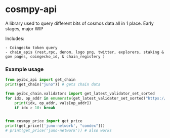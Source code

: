 # cosmpy-api
A library used to query different bits of cosmos data all in 1 place.
Early stages, major WIP

Includes:
```
- Coingecko token query
- chain_apis (rest,rpc, denom, logo png, twitter, explorers, staking & gov pages, coingecko_id, & chain_registery )
```


### Example usage
```py
from pyibc_api import get_chain
print(get_chain("juno")) # gets chain data

from pyibc_chain.validators import get_latest_validator_set_sorted
for idx, op_addr in enumerate(get_latest_validator_set_sorted("https://lcd-osmosis.blockapsis.com", True), 1):
    print(idx, op_addr, vals[op_addr])
    if idx > 10: break


from cosmpy_price import get_price
print(get_price(['juno-network', "comdex"]))
# print(get_price('juno-network')) # also works
```
